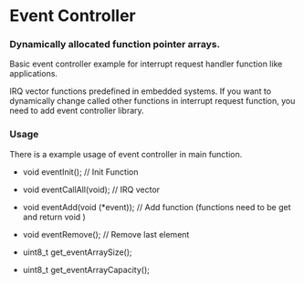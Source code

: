 # Event Controller

### Dynamically allocated function pointer arrays.

Basic event controller example for interrupt request
handler function like applications. 

IRQ vector functions predefined in embedded systems. If you 
want to dynamically change called other functions in interrupt request 
function, you need to add event controller library.

### Usage

There is a example usage of event controller in main function.

- void eventInit(); // Init Function

- void eventCallAll(void); // IRQ vector 
- void eventAdd(void (*event)); // Add function (functions need to be get and return void )
- void eventRemove(); // Remove last element

- uint8_t get_eventArraySize();
- uint8_t get_eventArrayCapacity();
